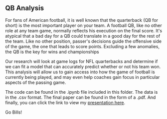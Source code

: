 ## QB Analysis

For fans of American football, it is well known that the quarterback (QB for short) is the most important player on your team. A football QB, like no other role at any team game, normally reflects his execution on the final score. It's atypical that a bad day for a QB could translate in a good day for the rest of the team. Like no other position, passer's decisions guide the offensive side of the game, the one that leads to score points. Excluding a few anomalies, the QB is the key for wins and championships

Our research will look at game logs for NFL quarterbacks and determine if we can fit a model that can accurately predict whether or not his team won. This analysis will allow us to gain access into how the game of football is currently being played, and may even help coaches gain focus in particular aspects of the passing game.

The code can be found in the .ipynb file included in this folder. The data is in the .csv format. The final paper can be found in the form of a .pdf. And finally, you can click the link to view my [presentation here](https://www.youtube.com/watch?v=Nr65mkHd2d0).

Go Bills!
